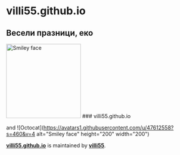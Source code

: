 # villi55.github.io
 
## Весели празници, еко
<img src="https://avatars1.githubusercontent.com/u/47612558?s=460&v=4" alt="Smiley face" height="200" width="200">
### villi55.github.io

 and ![Octocat](https://avatars1.githubusercontent.com/u/47612558?s=460&v=4 alt="Smiley face" height="200" width="200")

**[villi55.github.io](https://villi55.github.io/)** is maintained by **[villi55](https://github.com/villi55/)**.
